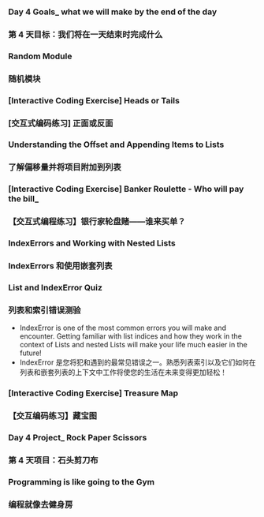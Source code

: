 ### Day 4 Goals_ what we will make by the end of the day
### 第 4 天目标：我们将在一天结束时完成什么

### Random Module
### 随机模块

### [Interactive Coding Exercise] Heads or Tails
### [交互式编码练习] 正面或反面

### Understanding the Offset and Appending Items to Lists
### 了解偏移量并将项目附加到列表

### [Interactive Coding Exercise] Banker Roulette - Who will pay the bill_
### 【交互式编程练习】银行家轮盘赌——谁来买单？

### IndexErrors and Working with Nested Lists
### IndexErrors 和使用嵌套列表

### List and IndexError Quiz
### 列表和索引错误测验
* IndexError is one of the most common errors you will make and encounter. Getting familiar with list indices and how they work in the context of Lists and nested Lists will make your life much easier in the future!
* IndexError 是您将犯和遇到的最常见错误之一。熟悉列表索引以及它们如何在列表和嵌套列表的上下文中工作将使您的生活在未来变得更加轻松！

### [Interactive Coding Exercise] Treasure Map
### 【交互编码练习】藏宝图

### Day 4 Project_ Rock Paper Scissors
### 第 4 天项目：石头剪刀布

### Programming is like going to the Gym
### 编程就像去健身房
